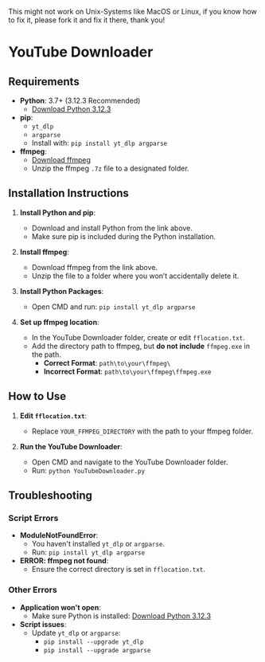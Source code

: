 This might not work on Unix-Systems like MacOS or Linux, if you know how to fix it, please fork it and fix it there, thank you!


# YouTube Downloader

## Requirements
- **Python**: 3.7+ (3.12.3 Recommended)
  - [Download Python 3.12.3](https://www.python.org/ftp/python/3.12.3/python-3.12.3-amd64.exe)
- **pip**:
  - `yt_dlp`
  - `argparse`
  - Install with: `pip install yt_dlp argparse`
- **ffmpeg**:
  - [Download ffmpeg](https://www.gyan.dev/ffmpeg/builds/ffmpeg-git-full.7z)
  - Unzip the ffmpeg `.7z` file to a designated folder.

## Installation Instructions

1. **Install Python and pip**:
   - Download and install Python from the link above.
   - Make sure pip is included during the Python installation.

2. **Install ffmpeg**:
   - Download ffmpeg from the link above.
   - Unzip the file to a folder where you won’t accidentally delete it.

3. **Install Python Packages**:
   - Open CMD and run: `pip install yt_dlp argparse`

4. **Set up ffmpeg location**:
   - In the YouTube Downloader folder, create or edit `fflocation.txt`.
   - Add the directory path to ffmpeg, but **do not include** `ffmpeg.exe` in the path.
     - **Correct Format**: `path\to\your\ffmpeg\`
     - **Incorrect Format**: `path\to\your\ffmpeg\ffmpeg.exe`

## How to Use

1. **Edit `fflocation.txt`**:
   - Replace `YOUR_FFMPEG_DIRECTORY` with the path to your ffmpeg folder.

2. **Run the YouTube Downloader**:
   - Open CMD and navigate to the YouTube Downloader folder.
   - Run: `python YouTubeDownloader.py`

## Troubleshooting

### Script Errors
- **ModuleNotFoundError**: 
  - You haven't installed `yt_dlp` or `argparse`. 
  - Run: `pip install yt_dlp argparse`
- **ERROR: ffmpeg not found**:
  - Ensure the correct directory is set in `fflocation.txt`.

### Other Errors
- **Application won't open**:
  - Make sure Python is installed: [Download Python 3.12.3](https://www.python.org/ftp/python/3.12.3/python-3.12.3-amd64.exe)
- **Script issues**:
  - Update `yt_dlp` or `argparse`:
    - `pip install --upgrade yt_dlp`
    - `pip install --upgrade argparse`
